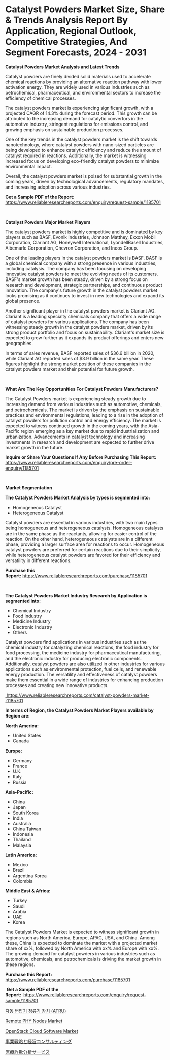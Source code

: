 <p><h1>Catalyst Powders Market Size, Share & Trends Analysis Report By Application, Regional Outlook, Competitive Strategies, And Segment Forecasts, 2024 - 2031</h1></p><p><strong>Catalyst Powders Market Analysis and Latest Trends</strong></p>
<p><p>Catalyst powders are finely divided solid materials used to accelerate chemical reactions by providing an alternative reaction pathway with lower activation energy. They are widely used in various industries such as petrochemical, pharmaceutical, and environmental sectors to increase the efficiency of chemical processes.</p><p>The catalyst powders market is experiencing significant growth, with a projected CAGR of 14.3% during the forecast period. This growth can be attributed to the increasing demand for catalytic convertors in the automotive industry, stringent regulations for emissions control, and growing emphasis on sustainable production processes.</p><p>One of the key trends in the catalyst powders market is the shift towards nanotechnology, where catalyst powders with nano-sized particles are being developed to enhance catalytic efficiency and reduce the amount of catalyst required in reactions. Additionally, the market is witnessing increased focus on developing eco-friendly catalyst powders to minimize environmental impact.</p><p>Overall, the catalyst powders market is poised for substantial growth in the coming years, driven by technological advancements, regulatory mandates, and increasing adoption across various industries.</p></p>
<p><strong>Get a Sample PDF of the Report:&nbsp;</strong> <a href="https://www.reliableresearchreports.com/enquiry/request-sample/1185701">https://www.reliableresearchreports.com/enquiry/request-sample/1185701</a></p>
<p>&nbsp;</p>
<p><strong>Catalyst Powders Major Market Players</strong></p>
<p><p>The catalyst powders market is highly competitive and is dominated by key players such as BASF, Evonik Industries, Johnson Matthey, Exxon Mobil Corporation, Clariant AG, Honeywell International, LyondellBasell Industries, Albemarle Corporation, Chevron Corporation, and Ineos Group.</p><p>One of the leading players in the catalyst powders market is BASF. BASF is a global chemical company with a strong presence in various industries, including catalysis. The company has been focusing on developing innovative catalyst powders to meet the evolving needs of its customers. BASF's market growth has been steady, driven by a strong focus on research and development, strategic partnerships, and continuous product innovation. The company's future growth in the catalyst powders market looks promising as it continues to invest in new technologies and expand its global presence.</p><p>Another significant player in the catalyst powders market is Clariant AG. Clariant is a leading specialty chemicals company that offers a wide range of catalyst powders for various applications. The company has been witnessing steady growth in the catalyst powders market, driven by its strong product portfolio and focus on sustainability. Clariant's market size is expected to grow further as it expands its product offerings and enters new geographies.</p><p>In terms of sales revenue, BASF reported sales of $36.6 billion in 2020, while Clariant AG reported sales of $3.9 billion in the same year. These figures highlight the strong market position of these companies in the catalyst powders market and their potential for future growth.</p></p>
<p>&nbsp;</p>
<p><strong>What Are The Key Opportunities For Catalyst Powders Manufacturers?</strong></p>
<p><p>The Catalyst Powders market is experiencing steady growth due to increasing demand from various industries such as automotive, chemicals, and petrochemicals. The market is driven by the emphasis on sustainable practices and environmental regulations, leading to a rise in the adoption of catalyst powders for pollution control and energy efficiency. The market is expected to witness continued growth in the coming years, with the Asia-Pacific region emerging as a key market due to rapid industrialization and urbanization. Advancements in catalyst technology and increasing investments in research and development are expected to further drive market growth in the future.</p></p>
<p><strong>Inquire or Share Your Questions If Any Before Purchasing This Report:</strong> <a href="https://www.reliableresearchreports.com/enquiry/pre-order-enquiry/1185701">https://www.reliableresearchreports.com/enquiry/pre-order-enquiry/1185701</a></p>
<p>&nbsp;</p>
<p><strong>Market Segmentation</strong></p>
<p><strong>The Catalyst Powders Market Analysis by types is segmented into:</strong></p>
<p><ul><li>Homogeneous Catalyst</li><li>Heterogeneous Catalyst</li></ul></p>
<p><p>Catalyst powders are essential in various industries, with two main types being homogeneous and heterogeneous catalysts. Homogeneous catalysts are in the same phase as the reactants, allowing for easier control of the reaction. On the other hand, heterogeneous catalysts are in a different phase, providing a larger surface area for reactions to occur. Homogeneous catalyst powders are preferred for certain reactions due to their simplicity, while heterogeneous catalyst powders are favored for their efficiency and versatility in different reactions.</p></p>
<p><strong>Purchase this Report:&nbsp;</strong><a href="https://www.reliableresearchreports.com/purchase/1185701">https://www.reliableresearchreports.com/purchase/1185701</a></p>
<p>&nbsp;</p>
<p><strong>The Catalyst Powders Market Industry Research by Application is segmented into:</strong></p>
<p><ul><li>Chemical Industry</li><li>Food Industry</li><li>Medicine Industry</li><li>Electronic Industry</li><li>Others</li></ul></p>
<p><p>Catalyst powders find applications in various industries such as the chemical industry for catalyzing chemical reactions, the food industry for food processing, the medicine industry for pharmaceutical manufacturing, and the electronic industry for producing electronic components. Additionally, catalyst powders are also utilized in other industries for various applications such as environmental protection, fuel cells, and renewable energy production. The versatility and effectiveness of catalyst powders make them essential in a wide range of industries for enhancing production processes and creating new innovative products.</p></p>
<p><a href="https://www.reliableresearchreports.com/catalyst-powders-market-r1185701">&nbsp;https://www.reliableresearchreports.com/catalyst-powders-market-r1185701</a></p>
<p><strong>In terms of Region, the Catalyst Powders Market Players available by Region are:</strong></p>
<p>
    <p> <strong> North America: </strong>
        <ul>
            <li>United States</li>
            <li>Canada</li>
        </ul>
        </p> 
    <p> <strong> Europe: </strong>
        <ul>
            <li>Germany</li>
            <li>France</li>
            <li>U.K.</li>
            <li>Italy</li>
            <li>Russia</li>
        </ul>
        </p> 
    <p> <strong> Asia-Pacific: </strong>
        <ul>
            <li>China</li>
            <li>Japan</li>
            <li>South Korea</li>
            <li>India</li>
            <li>Australia</li>
            <li>China Taiwan</li>
            <li>Indonesia</li>
            <li>Thailand</li>
            <li>Malaysia</li>
        </ul>
        </p> 
    <p> <strong> Latin America: </strong>
        <ul>
            <li>Mexico</li>
            <li>Brazil</li>
            <li>Argentina Korea</li>
            <li>Colombia</li>
        </ul>
        </p> 
    <p> <strong> Middle East & Africa: </strong>
        <ul>
            <li>Turkey</li>
            <li>Saudi</li>
            <li>Arabia</li>
            <li>UAE</li>
            <li>Korea</li>
        </ul>
    </p>
    </p>
<p><p>The Catalyst Powders Market is expected to witness significant growth in regions such as North America, Europe, APAC, USA, and China. Among these, China is expected to dominate the market with a projected market share of xx%, followed by North America with xx% and Europe with xx%. The growing demand for catalyst powders in various industries such as automotive, chemicals, and petrochemicals is driving the market growth in these regions.</p></p>
<p><strong>Purchase this Report: </strong><a href="https://www.reliableresearchreports.com/purchase/1185701">https://www.reliableresearchreports.com/purchase/1185701</a></p>
<p>&nbsp;<strong>Get a Sample PDF of the Report:&nbsp;&nbsp;</strong><a href="https://www.reliableresearchreports.com/enquiry/request-sample/1185701">https://www.reliableresearchreports.com/enquiry/request-sample/1185701</a></p>
<p><strong></strong></p>
<p><p><a href="https://medium.com/@rickymetzdvm/%EC%98%A4%ED%86%A0-%ED%8A%B8%EB%9E%9C%EC%8A%A4%ED%8F%AC%EB%A8%B8-%EC%A0%95%EB%A5%98-%EC%9C%A0%EB%8B%9B-atru-%EC%8B%9C%EC%9E%A5-%EB%8F%99%ED%96%A5-%EB%B0%8F-%EB%B6%84%EC%84%9D-%EB%AF%B8%EB%9E%98-%EC%84%B1%EC%9E%A5%EC%9D%84-%EC%9C%84%ED%95%9C-%EA%B8%B0%ED%9A%8C-%EB%B0%8F-%EB%8F%84%EC%A0%84-2024-2031-bccd2b708ebb">자동 변압기 정류기 장치 (ATRU)</a></p><p><a href="https://github.com/wwwkeltoum/Market-Research-Report-List-3/blob/main/remote-phy-nodes-market.md">Remote PHY Nodes Market</a></p><p><a href="https://github.com/joannesouthgate/Market-Research-Report-List-3/blob/main/openstack-cloud-software-market.md">OpenStack Cloud Software Market</a></p><p><a href="https://github.com/FredaJerde/Market-Research-Report-List-1/blob/main/6626327113073.md">事業戦略と経営コンサルティング</a></p><p><a href="https://github.com/SarahFahey88/Market-Research-Report-List-2/blob/main/3455320113072.md">医療詐欺分析サービス</a></p></p>